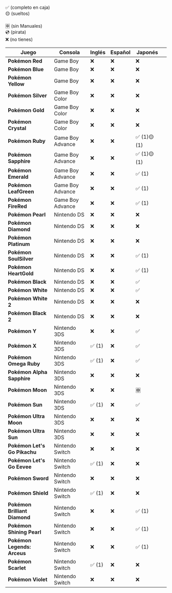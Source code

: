 ✅ (completo en caja)  
🟡 (sueltos)

🈸 (sin Manuales)  
💿 (pirata)  
❌ (no tienes)  
  
| Juego                         | Consola          | Inglés | Español | Japonés     |     |
| ----------------------------- | ---------------- | ------ | ------- | ----------- | --- |
| **Pokémon Red**               | Game Boy         | ❌      | ❌       | ❌           |     |
| **Pokémon Blue**              | Game Boy         | ❌      | ❌       | ❌           |     |
| **Pokémon Yellow**            | Game Boy         | ❌      | ❌       | ❌           |     |
| **Pokémon Silver**            | Game Boy Color   | ❌      | ❌       | ❌           |     |
| **Pokémon Gold**              | Game Boy Color   | ❌      | ❌       | ❌           |     |
| **Pokémon Crystal**           | Game Boy Color   | ❌      | ❌       | ❌           |     |
| **Pokémon Ruby**              | Game Boy Advance | ❌      | ❌       | ✅ (1)🟡 (1) |     |
| **Pokémon Sapphire**          | Game Boy Advance | ❌      | ❌       | ✅ (1)🟡 (1) |     |
| **Pokémon Emerald**           | Game Boy Advance | ❌      | ❌       | ✅ (1)       |     |
| **Pokémon LeafGreen**         | Game Boy Advance | ❌      | ❌       | ✅ (1)       |     |
| **Pokémon FireRed**           | Game Boy Advance | ❌      | ❌       | ✅ (1)       |     |
| **Pokémon Pearl**             | Nintendo DS      | ❌      | ❌       | ❌           |     |
| **Pokémon Diamond**           | Nintendo DS      | ❌      | ❌       | ❌           |     |
| **Pokémon Platinum**          | Nintendo DS      | ❌      | ❌       | ❌           |     |
| **Pokémon SoulSilver**        | Nintendo DS      | ❌      | ❌       | ✅ (1)       |     |
| **Pokémon HeartGold**         | Nintendo DS      | ❌      | ❌       | ✅ (1)       |     |
| **Pokémon Black**             | Nintendo DS      | ❌      | ❌       | ✅           |     |
| **Pokémon White**             | Nintendo DS      | ❌      | ❌       | ✅           |     |
| **Pokémon White 2**           | Nintendo DS      | ❌      | ❌       | ❌           |     |
| **Pokémon Black 2**           | Nintendo DS      | ❌      | ❌       | ❌           |     |
| **Pokémon Y**                 | Nintendo 3DS     | ❌      | ❌       | ✅           |     |
| **Pokémon X**                 | Nintendo 3DS     | ✅ (1)  | ❌       | ✅           |     |
| **Pokémon Omega Ruby**        | Nintendo 3DS     | ✅ (1)  | ❌       | ✅           |     |
| **Pokémon Alpha Sapphire**    | Nintendo 3DS     | ❌      | ❌       | ❌           |     |
| **Pokémon Moon**              | Nintendo 3DS     | ❌      | ❌       | 🈸          |     |
| **Pokémon Sun**               | Nintendo 3DS     | ✅ (1)  | ❌       | ✅           |     |
| **Pokémon Ultra Moon**        | Nintendo 3DS     | ❌      | ❌       | ❌           |     |
| **Pokémon Ultra Sun**         | Nintendo 3DS     | ❌      | ❌       | ❌           |     |
| **Pokémon Let's Go Pikachu**  | Nintendo Switch  | ❌      | ❌       | ❌           |     |
| **Pokémon Let's Go Eevee**    | Nintendo Switch  | ✅ (1)  | ❌       | ❌           |     |
| **Pokémon Sword**             | Nintendo Switch  | ❌      | ❌       | ❌           |     |
| **Pokémon Shield**            | Nintendo Switch  | ✅ (1)  | ❌       | ❌           |     |
| **Pokémon Brilliant Diamond** | Nintendo Switch  | ❌      | ❌       | ✅ (1)       |     |
| **Pokémon Shining Pearl**     | Nintendo Switch  | ❌      | ❌       | ✅ (1)       |     |
| **Pokémon Legends: Arceus**   | Nintendo Switch  | ❌      | ❌       | ✅ (1)       |     |
| **Pokémon Scarlet**           | Nintendo Switch  | ✅ (1)  | ❌       | ❌           |     |
| **Pokémon Violet**            | Nintendo Switch  | ❌      | ❌       | ❌           |     |
